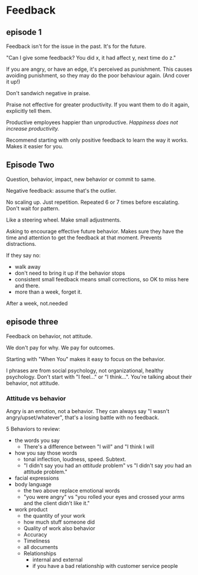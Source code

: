  # Feedback

## episode 1

Feedback isn't for the issue in the past. It's for the future.

"Can I give some feedback? You did x, it had affect y, next time do z."

If you are angry, or have an edge, it's perceived as punishment. This causes avoiding punishment, so they may do the poor behaviour again. (And cover it up!)

Don't sandwich negative in praise.

Praise not effective for greater productivity. If you want them to do it again, explicitly tell them.

Productive employees happier than unproductive. *Happiness does not increase productivity.*

Recommend starting with only positive feedback to learn the way it works. Makes it easier for you.

## Episode Two

Question, behavior, impact, new behavior or commit to same.

Negative feedback: assume that's the outlier.

No scaling up. Just repetition. Repeated 6 or 7 times before escalating. Don't wait for pattern.

Like a steering wheel. Make small adjustments.

Asking to encourage effective future behavior. Makes sure they have the time and attention to get the feedback at that moment. Prevents distractions.

If they say no:
- walk away
- don't need to bring it up if the behavior stops
- consistent small feedback means small corrections, so OK to miss here and there.
- more than a week, forget it.

After a week, not.needed

## episode three

Feedback on behavior, not attitude.

We don't pay for why. We pay for outcomes.

Starting with "When You" makes it easy to focus on the behavior.

I phrases are from social psychology, not organizational, healthy psychology. Don't start with "I feel..." or "I think...". You're talking about their behavior, not attitude. 

### Attitude vs behavior

Angry is an emotion, not a behavior. They can always say "I wasn't angry/upset/whatever", that's a losing battle with no feedback.

5 Behaviors to review:
 - the words you say
    - There's a difference between "I will" and "I think I will
 - how you say those words
    - tonal inflection, loudness, speed. Subtext.
    - "I didn't say you had an *attitude* problem" vs "I didn't say *you* had an attitude problem."
 - facial expressions
 - body language
    - the two above replace emotional words
    - "you were angry" vs "you rolled your eyes and crossed your arms and the client didn't like it."
 - work product
    - the quantity of your work
    - how much stuff someone did
    - Quality of work also behavior
    - Accuracy
    - Timeliness
    - all documents
    - Relationships
        - internal and external
        - if you have a bad relationship with customer service people